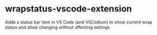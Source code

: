 # wrapstatus-vscode-extension
Adds a status bar item in VS Code (and VSCodium) to show current wrap status and allow changing without affecting settings
